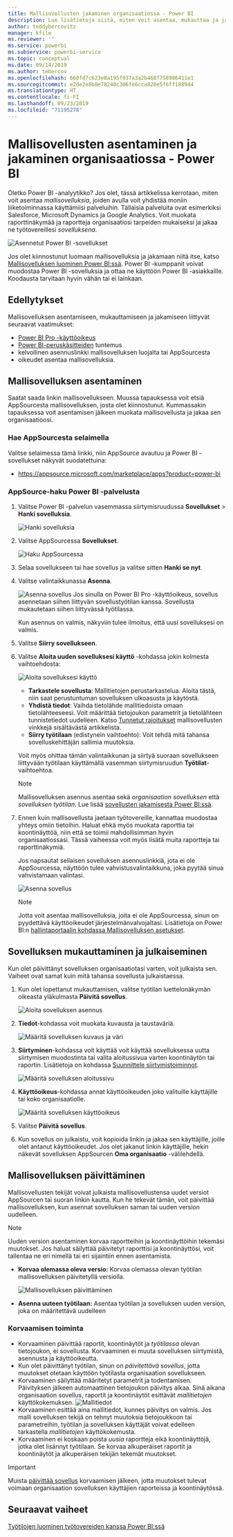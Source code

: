 ```yaml
---
title: Mallisovellusten jakaminen organisaatiossa - Power BI
description: Lue lisätietoja siitä, miten voit asentaa, mukauttaa ja jakaa mallisovelluksia organisaatiossa Power BI:n välityksellä.
author: teddybercovitz
manager: kfile
ms.reviewer: ''
ms.service: powerbi
ms.subservice: powerbi-service
ms.topic: conceptual
ms.date: 09/14/2019
ms.author: tebercov
ms.openlocfilehash: 660fd7c623e8a195f937a3a2b468f758986411e1
ms.sourcegitcommit: e2de2e8b8e78240c306fe6cca820e5f6ff188944
ms.translationtype: HT
ms.contentlocale: fi-FI
ms.lasthandoff: 09/23/2019
ms.locfileid: "71195278"
---
```

# <a name="install-and-distribute-template-apps-in-your-organization---power-bi"></a>Mallisovellusten asentaminen ja jakaminen organisaatiossa - Power BI

Oletko Power BI -analyytikko? Jos olet, tässä artikkelissa kerrotaan, miten voit asentaa *mallisovelluksia*, joiden avulla voit yhdistää moniin liiketoiminnassa käyttämiisi palveluihin. Tällaisia palveluita ovat esimerkiksi Salesforce, Microsoft Dynamics ja Google Analytics. Voit muokata raporttinäkymää ja raportteja organisaatiosi tarpeiden mukaiseksi ja jakaa ne työtovereillesi *sovelluksena*. 

![Asennetut Power BI -sovellukset](media/service-template-apps-install-distribute/power-bi-get-apps.png)

Jos olet kiinnostunut luomaan mallisovelluksia ja jakamaan niitä itse, katso [Mallisovelluksen luominen Power BI:ssä](service-template-apps-create.md). Power BI -kumppanit voivat muodostaa Power BI -sovelluksia ja ottaa ne käyttöön Power BI -asiakkaille. Koodausta tarvitaan hyvin vähän tai ei lainkaan. 

## <a name="prerequisites"></a>Edellytykset  

Mallisovelluksen asentamiseen, mukauttamiseen ja jakamiseen liittyvät seuraavat vaatimukset: 

- [Power BI Pro -käyttöoikeus](service-self-service-signup-for-power-bi.md)
- [Power BI-peruskäsitteiden](service-basic-concepts.md) tuntemus
- kelvollinen asennuslinkki mallisovelluksen luojalta tai AppSourcesta 
- oikeudet asentaa mallisovelluksia. 

## <a name="install-a-template-app"></a>Mallisovelluksen asentaminen

Saatat saada linkin mallisovellukseen. Muussa tapauksessa voit etsiä AppSourcesta mallisovelluksen, josta olet kiinnostunut. Kummassakin tapauksessa voit asentamisen jälkeen muokata mallisovellusta ja jakaa sen organisaatioosi.

### <a name="search-appsource-from-a-browser"></a>Hae AppSourcesta selaimella

Valitse selaimessa tämä linkki, niin AppSource avautuu ja Power BI -sovellukset näkyvät suodatettuina:

- https://appsource.microsoft.com/marketplace/apps?product=power-bi

### <a name="search-appsource-from-the-power-bi-service"></a>AppSource-haku Power BI -palvelusta

1. Valitse Power BI -palvelun vasemmassa siirtymisruudussa **Sovellukset** > **Hanki sovelluksia**.

    ![Hanki sovelluksia](media/service-template-apps-install-distribute/power-bi-get-apps-arrow.png)

2. Valitse AppSourcessa **Sovellukset**.

    ![Haku AppSourcessa](media/service-template-apps-install-distribute/power-bi-appsource.png)

3. Selaa sovellukseen tai hae sovellus ja valitse sitten **Hanki se nyt**.

4. Valitse valintaikkunassa **Asenna**.

    ![Asenna sovellus](media/service-template-apps-install-distribute/power-install-dialog.png) Jos sinulla on Power BI Pro -käyttöoikeus, sovellus asennetaan siihen liittyvän sovellustyötilan kanssa. Sovellusta mukautetaan siihen liittyvässä työtilassa.

    Kun asennus on valmis, näkyviin tulee ilmoitus, että uusi sovelluksesi on valmis.
4. Valitse **Siirry sovellukseen**.
5. Valitse **Aloita uuden sovelluksesi käyttö** -kohdassa jokin kolmesta vaihtoehdosta:

    ![Aloita sovelluksesi käyttö](media/service-template-apps-create/power-bi-template-app-get-started.png)

    - **Tarkastele sovellusta**: Mallitietojen perustarkastelua. Aloita tästä, niin saat perustuntuman sovelluksen ulkoasusta ja käytöstä. 
    - **Yhdistä tiedot**: Vaihda tietolähde mallitiedoista omaan tietolähteeseesi. Voit määrittää tietojoukon parametrit ja tietolähteen tunnistetiedot uudelleen. Katso [Tunnetut rajoitukset](service-template-apps-tips.md#known-limitations) mallisovellusten vinkkejä sisältävästä artikkelista. 
    - **Siirry työtilaan** (edistynein vaihtoehto): Voit tehdä mitä tahansa sovelluskehittäjän sallimia muutoksia.

    Voit myös ohittaa tämän valintaikkunan ja siirtyä suoraan sovellukseen liittyvään työtilaan käyttämällä vasemman siirtymisruudun **Työtilat**-vaihtoehtoa.
    >[!NOTE]
    >Mallisovelluksen asennus asentaa sekä *organisaation sovelluksen* että *sovelluksen työtilan*. Lue lisää [sovellusten jakamisesta Power BI:ssä](service-create-distribute-apps.md).
 
6. Ennen kuin mallisovellusta jaetaan työtovereille, kannattaa muodostaa yhteys omiin tietoihin. Haluat ehkä myös muokata raporttia tai koontinäyttöä, niin että se toimii mahdollisimman hyvin organisaatiossasi. Tässä vaiheessa voit myös lisätä muita raportteja tai raporttinäkymiä.

   Jos napsautat sellaisen sovelluksen asennuslinkkiä, jota ei ole AppSourcessa, näyttöön tulee vahvistusvalintaikkuna, joka pyytää sinua vahvistamaan valintasi.

   ![Asenna sovellus](media/service-template-apps-install-distribute/power-install-unvalidated-dialog.png)

   >[!NOTE]
   >Jotta voit asentaa mallisovelluksia, joita ei ole AppSourcessa, sinun on pyydettävä käyttöoikeudet järjestelmänvalvojaltasi. Lisätietoja on Power BI:n [hallintaportaalin kohdassa Mallisovelluksen asetukset](service-admin-portal.md#template-apps-settings).

## <a name="customize-and-publish-the-app"></a>Sovelluksen mukauttaminen ja julkaiseminen

Kun olet päivittänyt sovelluksen organisaatiotasi varten, voit julkaista sen. Vaiheet ovat samat kuin mitä tahansa sovellusta julkaistaessa.

1. Kun olet lopettanut mukauttamisen, valitse työtilan luettelonäkymän oikeasta yläkulmasta **Päivitä sovellus**.  

    ![Aloita sovelluksen asennus](media/service-template-apps-install-distribute/power-bi-start-install-app.png)

2. **Tiedot**-kohdassa voit muokata kuvausta ja taustaväriä.

   ![Määritä sovelluksen kuvaus ja väri](media/service-template-apps-install-distribute/power-bi-install-app-details.png)

3. **Siirtyminen**-kohdassa voit käyttää voit käyttää sovelluksessa uutta siirtymisen muodostinta tai valita aloitussivua varten koontinäytön tai raportin. Lisätietoja on kohdassa [Suunnittele siirtymistoiminnot](service-create-distribute-apps.md#design-the-navigation-experience).

   ![Määritä sovelluksen aloitussivu](media/service-template-apps-install-distribute/power-bi-install-app-content.png)

4. **Käyttöoikeus**-kohdassa annat käyttöoikeuden joko valituille käyttäjille tai koko organisaatiolle.  

   ![Määritä sovelluksen käyttöoikeus](media/service-template-apps-install-distribute/power-bi-install-access.png)

5. Valitse **Päivitä sovellus**. 

6. Kun sovellus on julkaistu, voit kopioida linkin ja jakaa sen käyttäjille, joille olet antanut käyttöoikeudet. Jos olet jakanut linkin käyttäjille, hekin näkevät sovelluksen AppSourcen **Oma organisaatio** -välilehdellä.

## <a name="update-a-template-app"></a>Mallisovelluksen päivittäminen

Mallisovellusten tekijät voivat julkaista mallisovellustensa uudet versiot AppSourcen tai suoran linkin kautta. Kun he tekevät tämän, voit päivittää mallisovelluksen, kun asennat sovelluksen saman tai uuden version uudelleen.

  >[!NOTE]
  >Uuden version asentaminen korvaa raportteihin ja koontinäyttöihin tekemäsi muutokset. Jos haluat säilyttää päivitetyt raporttisi ja koontinäyttösi, voit tallentaa ne eri nimellä tai eri sijaintiin ennen asentamista.

- **Korvaa olemassa oleva versio:** Korvaa olemassa olevan työtilan mallisovelluksen päivitetyllä versiolla.

   ![Mallisovelluksen päivittäminen](media/service-template-apps-install-distribute/power-bi-update-app-overwrite.png)

- **Asenna uuteen työtilaan:** Asentaa työtilan ja sovelluksen uuden version, joka on määritettävä uudelleen

### <a name="overwrite-behavior"></a>Korvaamisen toiminta

* Korvaaminen päivittää raportit, koontinäytöt ja *työtilassa* olevan tietojoukon, ei sovellusta. Korvaaminen ei muuta sovelluksen siirtymistä, asennusta ja käyttöoikeutta.
* Kun olet päivittänyt työtilan, sinun on *päivitettävä sovellus*, jotta muutokset otetaan käyttöön työtilasta organisaation sovellukseen.
* Korvaaminen säilyttää määritetyt parametrit ja todentamisen. Päivityksen jälkeen automaattinen tietojoukon päivitys alkaa. Sinä aikana organisaation sovellus, raportit ja koontinäytöt esittävät *mallitietojen* käyttökokemuksen.
  ![Mallitiedot](media/service-template-apps-install-distribute/power-bi-sample-data.png)
* Korvaaminen esittää aina mallitiedot, kunnes päivitys on valmis. Jos malli sovelluksen tekijä on tehnyt muutoksia tietojoukkoon tai parametreihin, työtilan ja sovelluksen käyttäjät voivat edelleen tarkastella *mallitietojen* käyttökokemusta.
* Korvaaminen ei koskaan poista *uusia* raportteja eikä koontinäyttöjä, jotka olet lisännyt työtilaan. Se korvaa alkuperäiset raportit ja koontinäytöt ja alkuperäisen tekijän tekemät muutokset.

>[!IMPORTANT]
>Muista [päivittää sovellus](#customize-and-publish-the-app) korvaamisen jälkeen, jotta muutokset tulevat voimaan organisaation sovelluksen käyttäjien raporteissa ja koontinäytössä.

## <a name="next-steps"></a>Seuraavat vaiheet

[Työtilojen luominen työtovereiden kanssa Power BI:ssä](service-create-workspaces.md)
